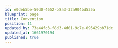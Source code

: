 ```yaml
---
id: e0deb5be-50d0-4652-b8a3-32a904bd535a
blueprint: page
title: Convention
position: 11
updated_by: 73a44fc3-f8d3-4d01-9c7e-095429bb71dc
updated_at: 1661970194
published: true
---
```

